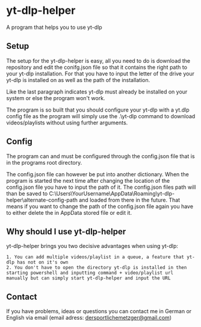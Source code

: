 # yt-dlp-helper
 A program that helps you to use yt-dlp

## Setup
The setup for the yt-dlp-helper is easy, all you need to do is download the repository and edit the conifg.json file so that it contains the right path to your yt-dlp installation. For that you have to input the letter of the drive your yt-dlp is installed on as well as the path of the installation.

Like the last paragraph indicates yt-dlp must already be installed on your system or else the program won't work.

The program is so built that you should configure your yt-dlp with a yt.dlp config file as  the program will simply use the .\yt-dlp command to download videos/playlists without using further arguments.

## Config
The program can and must be configured through the config.json file that is in the programs root directory.

The config.json file can however be put into another dictionary. When the program is started the next time after changing the location of the config.json file you have to input the path of it. The config.json files path will than be saved to C:\Users\YourUsername\AppData\Roaming\yt-dlp-helper\alternate-config-path and loaded from there in the future. That means if you want to change the path of the config.json file again you have to either delete the in AppData stored file or edit it.

## Why should I use yt-dlp-helper
yt-dlp-helper brings you two decisive advantages when using yt-dlp:

    1. You can add multiple videos/playlist in a queue, a feature that yt-dlp has not on it's own
    2. You don't have to open the directory yt-dlp is installed in then starting powershell and inputting command + video/playlist url manually but can simply start yt-dlp-helper and input the URL

## Contact
If you have problems, ideas or questions you can contact me in German or English via email (email adress: dersportlichemetzger@gmail.com)